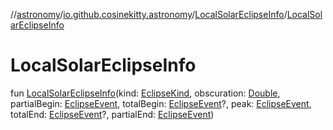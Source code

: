 //[astronomy](../../../index.md)/[io.github.cosinekitty.astronomy](../index.md)/[LocalSolarEclipseInfo](index.md)/[LocalSolarEclipseInfo](-local-solar-eclipse-info.md)

# LocalSolarEclipseInfo

fun [LocalSolarEclipseInfo](-local-solar-eclipse-info.md)(kind: [EclipseKind](../-eclipse-kind/index.md), obscuration: [Double](https://kotlinlang.org/api/latest/jvm/stdlib/kotlin/-double/index.html), partialBegin: [EclipseEvent](../-eclipse-event/index.md), totalBegin: [EclipseEvent](../-eclipse-event/index.md)?, peak: [EclipseEvent](../-eclipse-event/index.md), totalEnd: [EclipseEvent](../-eclipse-event/index.md)?, partialEnd: [EclipseEvent](../-eclipse-event/index.md))
